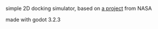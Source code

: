 simple 2D docking simulator, based on [a project](https://www.nasa.gov/sites/default/files/atoms/files/crew-orbital-docking-simulation.pdf) from NASA

made with godot 3.2.3
